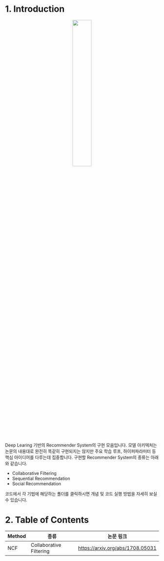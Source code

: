 # 1. Introduction

<p align="center"><img src="https://github.com/user-attachments/assets/63954d4a-4bbf-4c55-95f2-1f614f4b0040" width="35%" height="35%"></p>

Deep Learing 기반의 Recommender System의 구현 모음입니다. 모델 아키텍처는 논문의 내용대로 완전히 똑같히 구현되지는 않지만 주요 학습 루프, 하이퍼파라미터 등 핵심 아이디어를 다루는데 집중합니다. 구현할 Recommender System의 종류는 아래와 같습니다.

- Collaborative Filtering
- Sequential Recommendation
- Social Recommendation

코드에서 각 기법에 해당하는 폴더를 클릭하시면 개념 및 코드 실행 방법을 자세히 보실 수 있습니다.

# 2. Table of Contents

|Method|종류|논문 링크|
|------|---|---|
|NCF|Collaborative Filtering|https://arxiv.org/abs/1708.05031|

